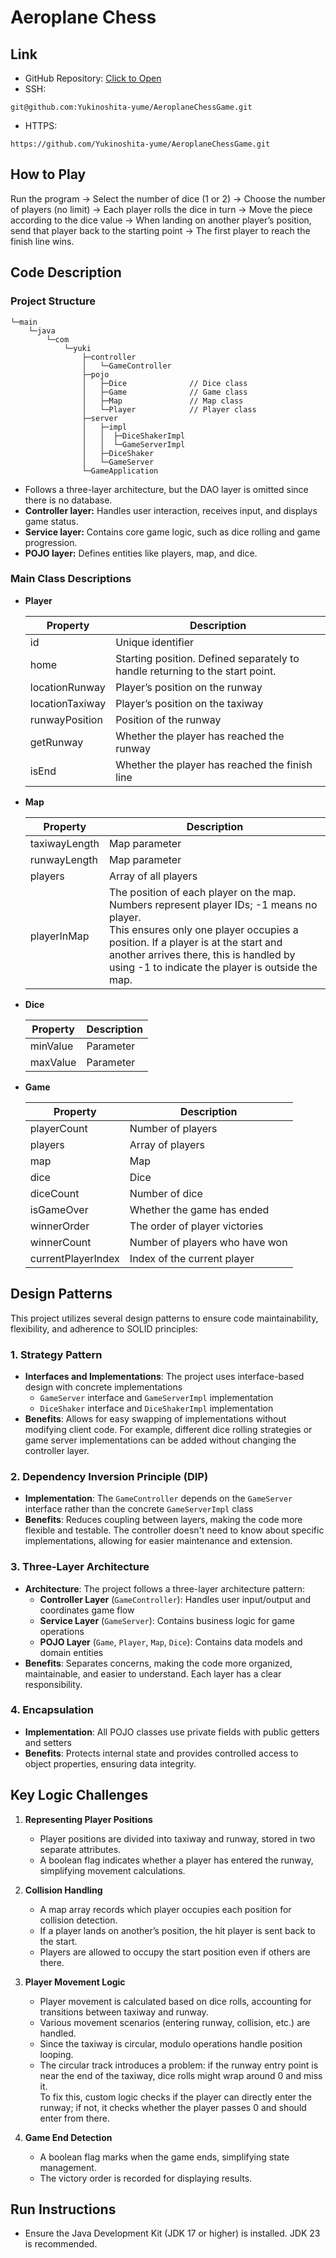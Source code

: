 # Aeroplane Chess
## Link
- GitHub Repository: [Click to Open]
- SSH:
```
git@github.com:Yukinoshita-yume/AeroplaneChessGame.git
```  
- HTTPS:
```
https://github.com/Yukinoshita-yume/AeroplaneChessGame.git
```

## How to Play
Run the program → Select the number of dice (1 or 2) → Choose the number of players (no limit) → Each player rolls the dice in turn → Move the piece according to the dice value → When landing on another player’s position, send that player back to the starting point → The first player to reach the finish line wins.

## Code Description
### Project Structure
```
└─main
    └─java
        └─com
            └─yuki
                ├─controller
                │   └─GameController        
                ├─pojo
                │   ├─Dice              // Dice class
                │   ├─Game              // Game class
                │   ├─Map               // Map class
                │   └─Player            // Player class
                ├─server
                │   ├─impl
                │   │  ├─DiceShakerImpl
                │   │  └─GameServerImpl
                │   ├─DiceShaker
                │   └─GameServer
                └─GameApplication
```

- Follows a three-layer architecture, but the DAO layer is omitted since there is no database.
- **Controller layer:** Handles user interaction, receives input, and displays game status.
- **Service layer:** Contains core game logic, such as dice rolling and game progression.
- **POJO layer:** Defines entities like players, map, and dice.

### Main Class Descriptions
- **Player**

  | Property         | Description                                                                 |
  |------------------|------------------------------------------------------------------------------|
  | id               | Unique identifier                                                            |
  | home             | Starting position. Defined separately to handle returning to the start point. |
  | locationRunway   | Player’s position on the runway                                               |
  | locationTaxiway  | Player’s position on the taxiway                                              |
  | runwayPosition   | Position of the runway                                                        |
  | getRunway        | Whether the player has reached the runway                                     |
  | isEnd            | Whether the player has reached the finish line                                |

- **Map**

  | Property        | Description                                                                 |
  |-----------------|------------------------------------------------------------------------------|
  | taxiwayLength   | Map parameter                                                                |
  | runwayLength    | Map parameter                                                                |
  | players         | Array of all players                                                         |
  | playerInMap     | The position of each player on the map. Numbers represent player IDs; -1 means no player.<br/>This ensures only one player occupies a position. If a player is at the start and another arrives there, this is handled by using -1 to indicate the player is outside the map. |

- **Dice**

  | Property  | Description |
  |-----------|-------------|
  | minValue  | Parameter   |
  | maxValue  | Parameter   |

- **Game**

  | Property           | Description                    |
  |--------------------|--------------------------------|
  | playerCount        | Number of players              |
  | players            | Array of players               |
  | map                | Map                            |
  | dice               | Dice                           |
  | diceCount          | Number of dice                 |
  | isGameOver         | Whether the game has ended      |
  | winnerOrder        | The order of player victories   |
  | winnerCount        | Number of players who have won  |
  | currentPlayerIndex | Index of the current player     |

## Design Patterns

This project utilizes several design patterns to ensure code maintainability, flexibility, and adherence to SOLID principles:

### 1. Strategy Pattern
- **Interfaces and Implementations**: The project uses interface-based design with concrete implementations
  - `GameServer` interface and `GameServerImpl` implementation
  - `DiceShaker` interface and `DiceShakerImpl` implementation
- **Benefits**: Allows for easy swapping of implementations without modifying client code. For example, different dice rolling strategies or game server implementations can be added without changing the controller layer.

### 2. Dependency Inversion Principle (DIP)
- **Implementation**: The `GameController` depends on the `GameServer` interface rather than the concrete `GameServerImpl` class
- **Benefits**: Reduces coupling between layers, making the code more flexible and testable. The controller doesn't need to know about specific implementations, allowing for easier maintenance and extension.

### 3. Three-Layer Architecture
- **Architecture**: The project follows a three-layer architecture pattern:
  - **Controller Layer** (`GameController`): Handles user input/output and coordinates game flow
  - **Service Layer** (`GameServer`): Contains business logic for game operations
  - **POJO Layer** (`Game`, `Player`, `Map`, `Dice`): Contains data models and domain entities
- **Benefits**: Separates concerns, making the code more organized, maintainable, and easier to understand. Each layer has a clear responsibility.

### 4. Encapsulation
- **Implementation**: All POJO classes use private fields with public getters and setters
- **Benefits**: Protects internal state and provides controlled access to object properties, ensuring data integrity.

## Key Logic Challenges
1. **Representing Player Positions**
    - Player positions are divided into taxiway and runway, stored in two separate attributes.
    - A boolean flag indicates whether a player has entered the runway, simplifying movement calculations.

2. **Collision Handling**
    - A map array records which player occupies each position for collision detection.
    - If a player lands on another’s position, the hit player is sent back to the start.
    - Players are allowed to occupy the start position even if others are there.

3. **Player Movement Logic**
    - Player movement is calculated based on dice rolls, accounting for transitions between taxiway and runway.
    - Various movement scenarios (entering runway, collision, etc.) are handled.
    - Since the taxiway is circular, modulo operations handle position looping.
    - The circular track introduces a problem: if the runway entry point is near the end of the taxiway, dice rolls might wrap around 0 and miss it.<br/>To fix this, custom logic checks if the player can directly enter the runway; if not, it checks whether the player passes 0 and should enter from there.

4. **Game End Detection**
    - A boolean flag marks when the game ends, simplifying state management.
    - The victory order is recorded for displaying results.

## Run Instructions
- Ensure the Java Development Kit (JDK 17 or higher) is installed. JDK 23 is recommended.

[Click to Open]: https://www.oracle.com/java/technologies/downloads/

